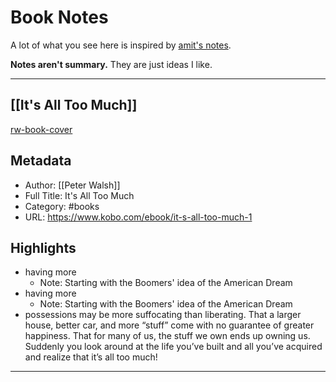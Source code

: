 # Book Notes

A lot of what you see here is inspired by [amit's notes](https://wiki.amitg.net/?stackedPages=/books/My%20Book%20Notes).

**Notes aren't summary.** They are just ideas I like.

---

## [[It's All Too Much]]
[rw-book-cover](https://kbimages1-a.akamaihd.net/a2d08929-7f1a-4f1b-a354-a32137b0c4f9/it-s-all-too-much-1.jpg)

## Metadata
- Author: [[Peter Walsh]]
- Full Title: It's All Too Much
- Category: #books
- URL: https://www.kobo.com/ebook/it-s-all-too-much-1

## Highlights
- having more
    - Note: Starting with the Boomers' idea of the American Dream
- having more
    - Note: Starting with the Boomers' idea of the American Dream
- possessions may be more suffocating than liberating. That a larger house, better car, and more “stuff” come with no guarantee of greater happiness. That for many of us, the stuff we own ends up owning us. Suddenly you look around at the life you’ve built and all you’ve acquired and realize that it’s all too much!

--- 
